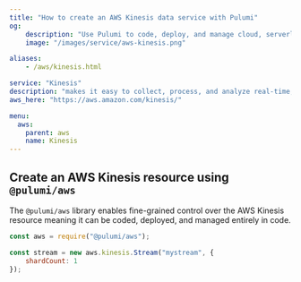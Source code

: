```yaml
---
title: "How to create an AWS Kinesis data service with Pulumi"
og:
    description: "Use Pulumi to code, deploy, and manage cloud, serverless, and container apps and infrastructure"
    image: "/images/service/aws-kinesis.png"

aliases:
    - /aws/kinesis.html

service: "Kinesis"
description: "makes it easy to collect, process, and analyze real-time, streaming data so you can get timely insights and react quickly to new information"
aws_here: "https://aws.amazon.com/kinesis/"

menu:
  aws:
    parent: aws
    name: Kinesis
---
```


## Create an AWS Kinesis resource using `@pulumi/aws`

The `@pulumi/aws` library enables fine-grained control over the AWS Kinesis resource meaning it can be coded, deployed, and managed entirely in code.

```javascript
const aws = require("@pulumi/aws");

const stream = new aws.kinesis.Stream("mystream", {
    shardCount: 1
});
```
